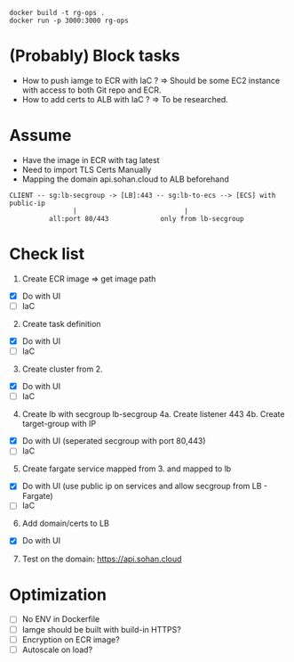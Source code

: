 ```
docker build -t rg-ops .
docker run -p 3000:3000 rg-ops
```

# (Probably) Block tasks 
- How to push iamge to ECR with IaC ? => Should be some EC2 instance with access to both Git repo and ECR.
- How to add certs to ALB with IaC ? => To be researched.

# Assume
+ Have the image in ECR with tag latest
+ Need to import TLS Certs Manually
+ Mapping the domain api.sohan.cloud to ALB beforehand

```
CLIENT -- sg:lb-secgroup -> [LB]:443 -- sg:lb-to-ecs --> [ECS] with public-ip
                |                           |
          all:port 80/443             only from lb-secgroup
```

# Check list
1. Create ECR image => get image path 

- [x] Do with UI
- [ ] IaC

2. Create task definition

- [x] Do with UI
- [ ] IaC

3. Create cluster from 2.

- [x] Do with UI
- [ ] IaC

4. Create lb with secgroup lb-secgroup
4a. Create listener 443
4b. Create target-group with IP

- [x] Do with UI (seperated secgroup with port 80,443)
- [ ] IaC

5. Create fargate service mapped from 3. and mapped to lb

- [x] Do with UI (use public ip on services and allow secgroup from LB - Fargate)
- [ ] IaC

6. Add domain/certs to LB

- [x] Do with UI 

7. Test on the domain: https://api.sohan.cloud


# Optimization
- [ ] No ENV in Dockerfile 
- [ ] Iamge should be built with build-in HTTPS?
- [ ] Encryption on ECR image?
- [ ] Autoscale on load?
